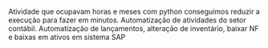 Atividade que ocupavam horas e meses com python conseguimos reduzir a execução para fazer em minutos.
Automatização de atividades do setor contábil. 
Automatização de lançamentos, alteração de inventário, baixar NF e baixas em ativos em sistema SAP 


